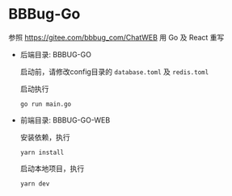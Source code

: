 # BBBug-Go

参照 https://gitee.com/bbbug_com/ChatWEB 用 Go 及 React 重写

* 后端目录: BBBUG-GO

  启动前，请修改config目录的 ```database.toml``` 及 ```redis.toml```

  启动执行
  ```
  go run main.go
  ```

* 前端目录: BBBUG-GO-WEB

  安装依赖，执行
  ```
  yarn install
  ```

  启动本地项目，执行
  ```
  yarn dev
  ```
    
